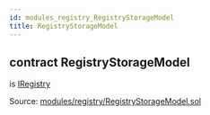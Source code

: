 ```yaml
---
id: modules_registry_RegistryStorageModel
title: RegistryStorageModel
---
```


<div class="contract-doc"><div class="contract"><h2 class="contract-header"><span class="contract-kind">contract</span> RegistryStorageModel</h2><p class="base-contracts"><span>is</span> <a href="modules_registry_IRegistry.html">IRegistry</a></p><div class="source">Source: <a href="/blob/v1.0.0/contracts/modules/registry/RegistryStorageModel.sol" target="_blank">modules/registry/RegistryStorageModel.sol</a></div></div></div>
